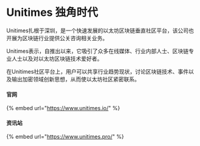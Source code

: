 # Unitimes 独角时代

Unitimes扎根于深圳，是一个快速发展的以太坊区块链垂直社区平台，该公司也开展为区块链行业提供公关咨询相关业务。

Unitimes表示，自推出以来，它吸引了众多在线媒体、行业内部人士、区块链专业人士以及对以太坊区块链技术爱好者。

在Unitimes社区平台上，用户可以共享行业趋势现状，讨论区块链技术、事件以及输出加密领域创新思想，从而使以太坊社区紧密联系。

#### 官网

{% embed url="https://www.unitimes.io/" %}

#### 资讯站

{% embed url="https://www.unitimes.pro/" %}




